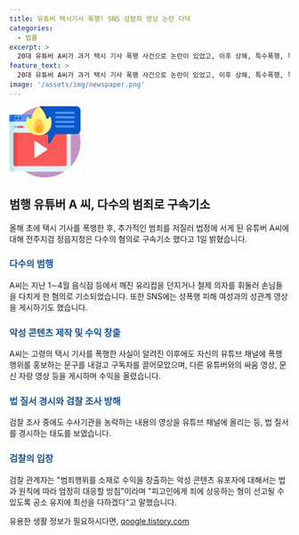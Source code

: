 ```yaml
---
title: 유튜버 택시기사 폭행! SNS 성범죄 영상 논란 더덕
categories:
  - 법률
excerpt: >
  20대 유튜버 A씨가 과거 택시 기사 폭행 사건으로 논란이 있었고, 이후 상해, 특수폭행, 특수협박, 성폭력법 위반 등 혐의로 기소됐다. A씨는 유튜브를 통해 범행을 자랑하고 수익을 올리는 등 법을 경시했다. 검찰은 엄정 대응과 형사 처벌을 약속했다. A씨의 무책임한 행동과 경찰의 단호한 대응이 이목을 끈다.
feature_text: >
  20대 유튜버 A씨가 과거 택시 기사 폭행 사건으로 논란이 있었고, 이후 상해, 특수폭행, 특수협박, 성폭력법 위반 등 혐의로 기소됐다. A씨는 유튜브를 통해 범행을 자랑하고 수익을 올리는 등 법을 경시했다. 검찰은 엄정 대응과 형사 처벌을 약속했다. A씨의 무책임한 행동과 경찰의 단호한 대응이 이목을 끈다.
image: '/assets/img/newspaper.png'
---
```


<p><img src="/assets/img/news.png" alt="rentncar 속보" /></p>

<h2 data-ke-size="size26">범행 유튜버 A 씨, 다수의 범죄로 구속기소</h2>

<p data-ke-size="size16">올해 초에 택시 기사를 폭행한 후, 추가적인 범죄를 저질러 법정에 서게 된 유튜버 A씨에 대해 전주지검 정읍지청은 다수의 혐의로 구속기소 했다고 1일 밝혔습니다.</p>

<h3><b><span style="color: #1a5490;">다수의 범행</span></b></h3>

<p data-ke-size="size16">A씨는 지난 1∼4월 음식점 등에서 깨진 유리컵을 던지거나 철제 의자를 휘둘러 손님들을 다치게 한 혐의로 기소되었습니다. 또한 SNS에는 성폭행 피해 여성과의 성관계 영상을 게시하기도 했습니다.</p>

<h3><b><span style="color: #1a5490;">악성 콘텐츠 제작 및 수익 창출</span></b></h3>

<p data-ke-size="size16">A씨는 고령의 택시 기사를 폭행한 사실이 알려진 이후에도 자신의 유튜브 채널에 폭행 행위를 홍보하는 문구를 내걸고 구독자를 끌어모았으며, 다른 유튜버와의 싸움 영상, 문신 자랑 영상 등을 게시하며 수익을 올렸습니다.</p>

<h3><b><span style="color: #1a5490;">법 질서 경시와 검찰 조사 방해</span></b></h3>

<p data-ke-size="size16">검찰 조사 중에도 수사기관을 농락하는 내용의 영상을 유튜브 채널에 올리는 등, 법 질서를 경시하는 태도를 보였습니다.</p>

<h3><b><span style="color: #1a5490;">검찰의 입장</span></b></h3>

<p data-ke-size="size16">검찰 관계자는 "범죄행위를 소재로 수익을 창출하는 악성 콘텐츠 유포자에 대해서는 법과 원칙에 따라 엄정히 대응할 방침"이라며 "피고인에게 죄에 상응하는 형이 선고될 수 있도록 공소 유지에 최선을 다하겠다"고 말했습니다.</p>
유용한 생활 정보가 필요하시다면, <a href="https://qoogle.tistory.com" rel="dofollow">qoogle.tistory.com</a>


